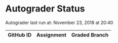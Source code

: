 # Autograder Status
Autograder last run at: November 23, 2018 at 20:40

| GitHub ID | Assignment | Graded Branch |
|-----------|------------|---------------|
